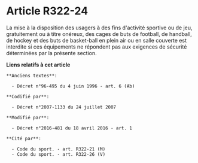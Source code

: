 # Article R322-24

La mise à la disposition des usagers à des fins d'activité sportive ou de jeu, gratuitement ou à titre onéreux, des cages de
buts de football, de handball, de hockey et des buts de basket-ball en plein air ou en salle couverte est interdite si ces
équipements ne répondent pas aux exigences de sécurité déterminées par la présente section.

**Liens relatifs à cet article**

	**Anciens textes**:

	  - Décret n°96-495 du 4 juin 1996 - art. 6 (Ab)

	**Codifié par**:

	  - Décret n°2007-1133 du 24 juillet 2007

	**Modifié par**:

	  - Décret n°2016-481 du 18 avril 2016 - art. 1

	**Cité par**:

	  - Code du sport. - art. R322-21 (M)
	  - Code du sport. - art. R322-26 (V)
